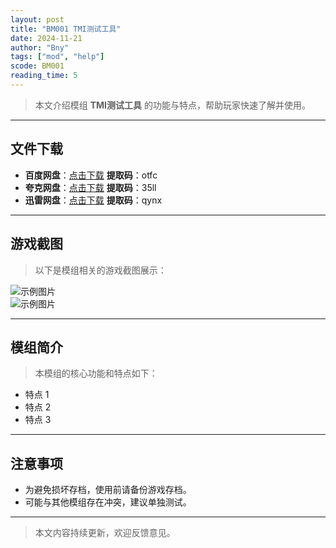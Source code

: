 ```yaml
---
layout: post
title: "BM001 TMI测试工具"
date: 2024-11-21
author: "Bny"
tags: ["mod", "help"]
scode: BM001
reading_time: 5
---
```


> 本文介绍模组 **TMI测试工具** 的功能与特点，帮助玩家快速了解并使用。

---





## 文件下载
- **百度网盘**：[点击下载](https://pan.baidu.com/s/1L5DQzkMmTT1reY0r_9Co7Q?pwd=otfc)  **提取码**：otfc  
- **夸克网盘**：[点击下载](https://pan.quark.cn/s/86f419e63140?pwd=35ll)  **提取码**：35ll  
- **迅雷网盘**：[点击下载](https://pan.xunlei.com/s/VOCCbZ4ZjbWKonQdIG7O2YcUA1?pwd=qynx)  **提取码**：qynx  

---

## 游戏截图
> 以下是模组相关的游戏截图展示：

![示例图片](https://example.com/screenshot1.jpg)  
![示例图片](https://example.com/screenshot2.jpg)

---

## 模组简介
> 本模组的核心功能和特点如下：
- 特点 1
- 特点 2
- 特点 3

---

## 注意事项
- 为避免损坏存档，使用前请备份游戏存档。
- 可能与其他模组存在冲突，建议单独测试。

---

> 本文内容持续更新，欢迎反馈意见。
